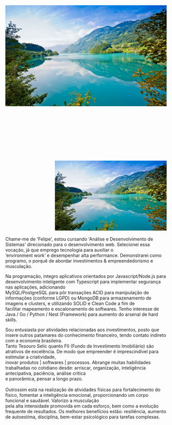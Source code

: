 <div>
     <img src="https://github.com/RFML-HighPro/RFML-HighPro/blob/main/Teste%20(Capa%20github).jpg" alt="Capa do Github Ryan Felipe"/>
</div>

<div>
     <p style="margin-top:125.1pt; margin-left:116.6pt; text-align:justify; line-height:14.6pt">
          <img src="https://github.com/RFML-HighPro/RFML-HighPro/blob/main/Teste%20(Capa%20github).jpg" alt="Capa do Github Ryan Felipe"/>
     </p>
      <p align="left"> 
          Chame-me de 'Felipe', estou cursando 'Análise e Desenvolvimento de Sistemas' direcionado para o desenvolvimento web. Selecionei essa vocação, já que emprego 
          tecnologia para auxiliar o <br/>‘environment work’ e desempenhar alta performance. Demonstrarei como programo, o porquê de abordar investimentos & empreendedorismo e                      musculação.<br/>
     </p>
     <p align="left">
       Na programação, integro aplicativos orientados por Javascript/Node.js para desenvolvimento inteligente com Typescript para implementar segurança nas aplicações, adicionando <br/>         MySQL/PostgreSQL para pôr transações ACID para manipulação de informações (conforme LGPD) ou MongoDB para armazenamento de imagens e clusters, e utilizando SOLID e Clean Code a           fim de <br/> facilitar mapeamento e escalonamento de softwares. Tenho interesse de Java / Go / Python / Nest (Framework) para aumento do arsenal de hard skills. <br/>
     </p>
     <p align="left">
          Sou entusiasta por atividades relacionadas aos investimentos, posto que insere outros patamares do conhecimento financeiro, tendo contato indireto com a economia brasileira.         <br/>
          Tanto Tesouro Selic quanto FII (Fundo de Investimento Imobiliário) são atrativos de excelência. De modo que empreender é imprescindível para estimular a criatividade, <br/>
          inovar produtos | softwares | processos. Abrange muitas habilidades trabalhadas no cotidiano desde: arriscar, organização, inteligência antecipativa, paciência, análise crítica      <br/>
          e panorâmica, pensar a longo prazo. <br/>
     <br/>
          Outrossim está na realização de atividades físicas para fortalecimento do físico, fomentar a inteligência emocional, proporcionando um corpo funcional e saudável. Valorizo a              musculação <br/> pela alta intensidade promovida em cada esforço, bem como a evolução frequente de resultados. Os melhores benefícios estão: resiliência, aumento de autoestima,           disciplina, bem-estar psicológico para tarefas complexas. <br/>
     </p>
</div>

